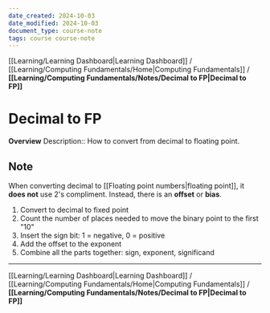 ```yaml
---
date_created: 2024-10-03
date_modified: 2024-10-03
document_type: course-note
tags: course course-note
---
```

[[Learning/Learning Dashboard|Learning Dashboard]] / [[Learning/Computing Fundamentals/Home|Computing Fundamentals]] / **[[Learning/Computing Fundamentals/Notes/Decimal to FP|Decimal to FP]]**
# Decimal to FP
**Overview**
Description:: How to convert from decimal to floating point.

## Note

When converting decimal to [[Floating point numbers|floating point]], it **does not** use 2's compliment. Instead, there is an **offset** or **bias**.

1. Convert to decimal to fixed point
2. Count the number of places needed to move the binary point to the first "10"
3. Insert the sign bit: 1 = negative, 0 = positive
4. Add the offset to the exponent
5. Combine all the parts together: sign, exponent, significand

---
[[Learning/Learning Dashboard|Learning Dashboard]] / [[Learning/Computing Fundamentals/Home|Computing Fundamentals]] / **[[Learning/Computing Fundamentals/Notes/Decimal to FP|Decimal to FP]]**